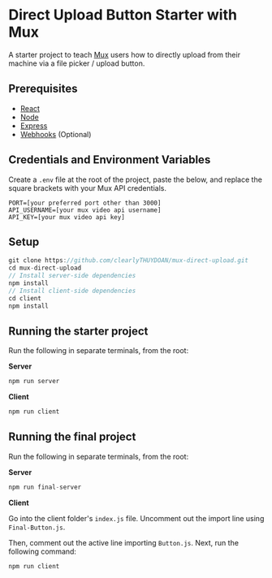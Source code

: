 # Direct Upload Button Starter with Mux

A starter project to teach [Mux](https://mux.com/) users how to directly upload from their machine via a file picker / upload button.

## Prerequisites
- [React](https://reactjs.org/docs/getting-started.html)
- [Node](https://nodejs.org/en/)
- [Express](https://expressjs.com/en/starter/installing.html)
- [Webhooks](https://www.getvero.com/resources/webhooks/) (Optional)

## Credentials and Environment Variables

Create a `.env` file at the root of the project, paste the below, and replace the square brackets with your Mux API credentials.

```
PORT=[your preferred port other than 3000]
API_USERNAME=[your mux video api username]
API_KEY=[your mux video api key]
```

## Setup
```javascript
git clone https://github.com/clearlyTHUYDOAN/mux-direct-upload.git
cd mux-direct-upload
// Install server-side dependencies
npm install
// Install client-side dependencies
cd client
npm install
```

## Running the starter project

Run the following in separate terminals, from the root:

**Server**
```javascript
npm run server
```

**Client**
```javascript
npm run client
```

## Running the final project

Run the following in separate terminals, from the root:

**Server**
```javascript
npm run final-server
```

**Client**

Go into the client folder's `index.js` file. Uncomment out the import line using `Final-Button.js`.

Then, comment out the active line importing `Button.js`. Next, run the following command:

```javascript
npm run client
```

